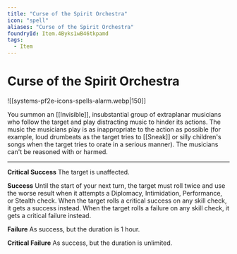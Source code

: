 ```yaml
---
title: "Curse of the Spirit Orchestra"
icon: "spell"
aliases: "Curse of the Spirit Orchestra"
foundryId: Item.4Byks1wB46tkpamd
tags:
  - Item
---
```


# Curse of the Spirit Orchestra
![[systems-pf2e-icons-spells-alarm.webp|150]]

You summon an [[Invisible]], insubstantial group of extraplanar musicians who follow the target and play distracting music to hinder its actions. The music the musicians play is as inappropriate to the action as possible (for example, loud drumbeats as the target tries to [[Sneak]] or silly children's songs when the target tries to orate in a serious manner). The musicians can't be reasoned with or harmed.

* * *

**Critical Success** The target is unaffected.

**Success** Until the start of your next turn, the target must roll twice and use the worse result when it attempts a Diplomacy, Intimidation, Performance, or Stealth check. When the target rolls a critical success on any skill check, it gets a success instead. When the target rolls a failure on any skill check, it gets a critical failure instead.

**Failure** As success, but the duration is 1 hour.

**Critical Failure** As success, but the duration is unlimited.

